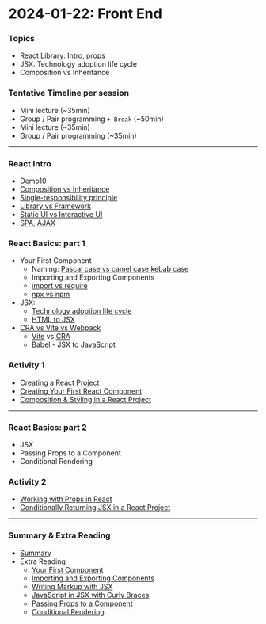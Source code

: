 # 2024-01-22: Front End

### Topics

- React Library: Intro, props
- JSX: Technology adoption life cycle
- Composition vs Inheritance

### Tentative Timeline per session

- Mini lecture (~35min)
- Group / Pair programming `+ Break` (~50min)
- Mini lecture (~35min)
- Group / Pair programming (~35min)


---------

### React Intro

- Demo10
- [Composition vs Inheritance]
- [Single-responsibility principle]
- [Library vs Framework]
- [Static UI vs Interactive UI]
- [SPA], [AJAX]

### React Basics: part 1

- Your First Component
  - Naming: [Pascal case vs camel case kebab case]
  - Importing and Exporting Components 
  - [import vs require]
  - [npx vs npm]
- JSX: 
  - [Technology adoption life cycle]
  - [HTML to JSX]
- [CRA vs Vite vs Webpack]
  - [Vite] vs [CRA]
  - [Babel] - [JSX to JavaScript]


### Activity 1

- [Creating a React Project](./react-basics/part1/react-basics1.md)
- [Creating Your First React Component](./react-basics/part1/react-basics2.md)
- [Composition & Styling in a React Project](./react-basics/part1/react-basics3-css.md)

---

### React Basics: part 2

- JSX
- Passing Props to a Component
- Conditional Rendering

### Activity 2

- [Working with Props in React](./react-basics/part2/react-basics4-props.md)
- [Conditionally Returning JSX in a React Project](./react-basics/part2/react-basics5-conditional.md)

---
### Summary & Extra Reading

- [Summary](./key-points.md)
- Extra Reading
  - [Your First Component]
  - [Importing and Exporting Components]
  - [Writing Markup with JSX]
  - [JavaScript in JSX with Curly Braces]
  - [Passing Props to a Component]
  - [Conditional Rendering]
















<!-- Links -->
[React Native]:https://www.delftstack.com/howto/react/convert-react-to-react-native/
[Your First Component]:https://react.dev/learn/your-first-component
[Importing and Exporting Components]:https://react.dev/learn/importing-and-exporting-components
[Writing Markup with JSX]:https://react.dev/learn/writing-markup-with-jsx
[JavaScript in JSX with Curly Braces]:https://react.dev/learn/javascript-in-jsx-with-curly-braces
[Passing Props to a Component]:https://react.dev/learn/passing-props-to-a-component
[Conditional Rendering]:https://react.dev/learn/rendering-lists
[Learn React 18 – Full Tutorial for Beginners]:https://youtu.be/Flbw5BX_AX0?si=Pch8zLMRoSJwQzTQ
[Vite]:https://vitejs.dev/
[CRA]:https://create-react-app.dev/
[degit]:https://github.com/Rich-Harris/degit
[Technology adoption life cycle]:https://en.wikipedia.org/wiki/Technology_adoption_life_cycle
[Single-responsibility principle]:https://en.wikipedia.org/wiki/Single-responsibility_principle
[CRA vs Vite vs Webpack]:https://dev.to/sidramaqbool/vite-vs-webpack-which-one-and-why-for-your-next-react-app-the-battle-of-bundlers-c6b
[HTML to JSX]:https://transform.tools/html-to-jsx
[Composition vs Inheritance]:https://www.blog.duomly.com/composition-vs-inheritance-in-react/
[Pascal case vs camel case kebab case]:https://www.freecodecamp.org/news/snake-case-vs-camel-case-vs-pascal-case-vs-kebab-case-whats-the-difference/
[Static UI vs Interactive UI]:https://react.dev/learn/describing-the-ui
[JSX to JavaScript]:https://backbencher.dev/converting-jsx-to-javascripts
[Babel]:https://babeljs.io/repl
[import vs require]:https://marketsplash.com/tutorials/javascript/javascript-import-vs-require/
[SPA]:https://developer.mozilla.org/en-US/docs/Glossary/SPA
[AJAX]:https://developer.mozilla.org/en-US/docs/Glossary/AJAX
[npx vs npm]:https://www.freecodecamp.org/news/npm-vs-npx-whats-the-difference/
[Library vs Framework]:https://www.freecodecamp.org/news/the-difference-between-a-framework-and-a-library-bd133054023f/
[React dev tools]:https://react.dev/learn/react-developer-tools


